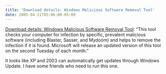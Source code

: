 ```yaml
---
title: 'Download details: Windows Malicious Software Removal Tool'
date: 2005-04-21T05:06:00-05:00
---
```

[Download details: Windows Malicious Software Removal Tool](http://www.microsoft.com/downloads/details.aspx?familyid=ad724ae0-e72d-4f54-9ab3-75b8eb148356&displaylang=en): &#8220;This tool checks your computer for infection by specific, prevalent malicious software (including Blaster, Sasser, and Mydoom) and helps to remove the infection if it is found. Microsoft will release an updated version of this tool on the second Tuesday of each month.&#8221;

It looks like XP and 2003 can automatically get updates through Windows Update. I have some friends who need to run this one.
